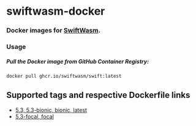 # swiftwasm-docker

### Docker images for [SwiftWasm](https://swiftwasm.org).


### Usage

##### Pull the Docker image from GitHub Container Registry:

```bash
docker pull ghcr.io/swiftwasm/swift:latest
```

## Supported tags and respective Dockerfile links

- [5.3, 5.3-bionic, bionic, latest](https://github.com/swiftwasm/swiftwasm-docker/blob/master/5.3/ubuntu/18.04/Dockerfile)
- [5.3-focal, focal](https://github.com/swiftwasm/swiftwasm-docker/blob/master/5.3/ubuntu/20.04/Dockerfile)
